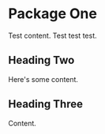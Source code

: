 # Package One

Test content. Test test test.

## Heading Two

Here's some content.

## Heading Three

Content.